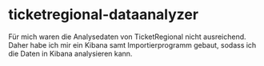 # ticketregional-dataanalyzer

Für mich waren die Analysedaten von TicketRegional nicht ausreichend.
Daher habe ich mir ein Kibana samt Importierprogramm gebaut, sodass ich die Daten in Kibana analysieren kann.